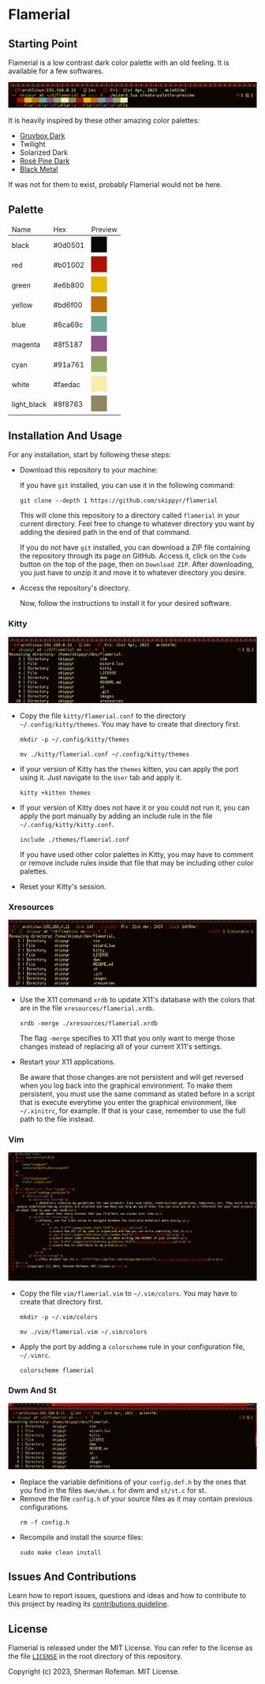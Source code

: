 <h1>Flamerial</h1>
	<h2>Starting Point</h2>
		<p>Flamerial is a low contrast dark color palette with an old feeling. It is available for a few softwares.</p>
		<img src="./images/screenshots/palette-preview.png"/>
		<p>It is heavily inspired by these other amazing color palettes:</p>
			<ul>
				<li><a href="https://github.com/morhetz/gruvbox">Gruvbox Dark</a></li>
				<li>Twilight</li>
				<li>Solarized Dark</li>
				<li><a href="https://github.com/rose-pine">Rosé Pine Dark</a></li>
				<li><a href="https://github.com/metalelf0/base16-black-metal-scheme">Black Metal</a></li>
			</ul>
		<p>If was not for them to exist, probably Flamerial would not be here.</p>
	<h2>Palette</h2>
		<table>
			<thead>
				<tr>
					<td>Name</td>
					<td>Hex</td>
					<td>Preview</td>
				</tr>
			</thead>
			<tbody>
				<tr>
					<td>black</td>
					<td>#0d0501</td>
					<td><img src="./images/colors/black.png"/></td>
				</tr>
				<tr>
					<td>red</td>
					<td>#b01002</td>
					<td><img src="./images/colors/red.png"/></td>
				</tr>
				<tr>
					<td>green</td>
					<td>#e6b800</td>
					<td><img src="./images/colors/green.png"/></td>
				</tr>
				<tr>
					<td>yellow</td>
					<td>#bd6f00</td>
					<td><img src="./images/colors/yellow.png"/></td>
				</tr>
				<tr>
					<td>blue</td>
					<td>#6ca69c</td>
					<td><img src="./images/colors/blue.png"/></td>
				</tr>
				<tr>
					<td>magenta</td>
					<td>#8f5187</td>
					<td><img src="./images/colors/magenta.png"/></td>
				</tr>
				<tr>
					<td>cyan</td>
					<td>#91a761</td>
					<td><img src="./images/colors/cyan.png"/></td>
				</tr>
				<tr>
					<td>white</td>
					<td>#faedac</td>
					<td><img src="./images/colors/white.png"/></td>
				</tr>
				<tr>
					<td>light_black</td>
					<td>#8f8763</td>
					<td><img src="./images/colors/light_black.png"/></td>
				</tr>
			</tbody>
		</table>
	<h2>Installation And Usage</h2>
		<p>For any installation, start by following these steps:</p>
		<ul>
			<li>Download this repository to your machine:</li>
			<p>If you have <code>git</code> installed, you can use it in the following command:</p>
			<pre><code>git clone --depth 1 https://github.com/skippyr/flamerial</code></pre>
			<p>This will clone this repository to a directory called <code>flamerial</code> in your current directory. Feel free to change to whatever directory you want by adding the desired path in the end of that command.</p>
			<p>If you do not have <code>git</code> installed, you can download a ZIP file containing the repository through its page on GitHub. Access it, click on the <code>Code</code> button on the top of the page, then on <code>Download ZIP</code>. After downloading, you just have to unzip it and move it to whatever directory you desire.</p>
			<li>Access the repository's directory.</li>
			<p>Now, follow the instructions to install it for your desired software.</p>
		</ul>
		<h3>Kitty</h3>
			<img src="./images/screenshots/kitty.png"/>
			<ul>
				<li>Copy the file <code>kitty/flamerial.conf</code> to the directory <code>~/.config/kitty/themes</code>. You may have to create that directory first.</li>
				<pre><code>mkdir -p ~/.config/kitty/themes</code></pre>
				<pre><code>mv ./kitty/flamerial.conf ~/.config/kitty/themes</code></pre>
				<li>If your version of Kitty has the <code>themes</code> kitten, you can apply the port using it. Just navigate to the <code>User</code> tab and apply it.</li>
				<pre><code>kitty +kitten themes</code></pre>
				<li>If your version of Kitty does not have it or you could not run it, you can apply the port manually by adding an include rule in the file <code>~/.config/kitty/kitty.conf</code>.</li>
				<pre><code>include ./themes/flamerial.conf</code></pre>
				<p>If you have used other color palettes in Kitty, you may have to comment or remove include rules inside that file that may be including other color palettes.</p>
				<li>Reset your Kitty's session.</li>
			</ul>
		<h3>Xresources</h3>
			<img src="./images/screenshots/xresources.png"/>
			<ul>
				<li>Use the X11 command <code>xrdb</code> to update X11's database with the colors that are in the file <code>xresources/flamerial.xrdb</code>.</li>
				<pre><code>xrdb -merge ./xresources/flamerial.xrdb</code></pre>
				<p>The flag <code>-merge</code> specifies to X11 that you only want to merge those changes instead of replacing all of your current X11's settings.</p>
				<li>Restart your X11 applications.</li>
				<p>Be aware that those changes are not persistent and will get reversed when you log back into the graphical environment. To make them persistent, you must use the same command as stated before in a script that is execute everytime you enter the graphical environment, like <code>~/.xinitrc</code>, for example. If that is your case, remember to use the full path to the file instead.</p>
			</ul>
		<h3>Vim</h3>
			<img src="./images/screenshots/vim.png"/>
			<ul>
				<li>Copy the file <code>vim/flamerial.vim</code> to <code>~/.vim/colors</code>. You may have to create that directory first.</li>
				<pre><code>mkdir -p ~/.vim/colors</code></pre>
				<pre><code>mv ./vim/flamerial.vim ~/.vim/colors</code></pre>
				<li>Apply the port by adding a <code>colorscheme</code> rule in your configuration file, <code>~/.vimrc</code>.</li>
				<pre><code>colorscheme flamerial</code></pre>
			</ul>
		<h3>Dwm And St</h3>
			<img src="./images/screenshots/dwm_and_st.png"/>
			<ul>
				<li>Replace the variable definitions of your <code>config.def.h</code> by the ones that you find in the files <code>dwm/dwm.c</code> for dwm and <code>st/st.c</code> for st.</li>
				<li>Remove the file <code>config.h</code> of your source files as it may contain previous configurations.</li>
				<pre><code>rm -f config.h</code></pre>
				<li>Recompile and install the source files:</li>
				<pre><code>sudo make clean install</code></pre>
			</ul>
	<h2>Issues And Contributions</h2>
		<p>Learn how to report issues, questions and ideas and how to contribute to this project by reading its <a href="https://skippyr.github.io/materials/pages/contributions_guideline.html">contributions guideline</a>.</p>
	<h2>License</h2>
		<p>Flamerial is released under the MIT License. You can refer to the license as the file <code><a href="https://github.com/skippyr/flamerial/blob/main/LICENSE">LICENSE</a></code> in the root directory of this repository.</p>
		<p>Copyright (c) 2023, Sherman Rofeman. MIT License.</p>
